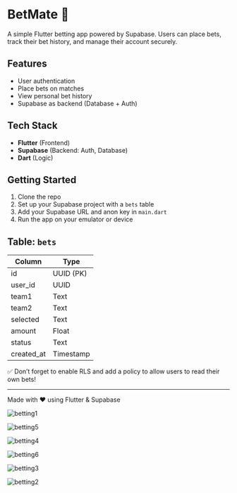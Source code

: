 # BetMate 🎯

A simple Flutter betting app powered by Supabase. Users can place bets, track their bet history, and manage their account securely.

## Features
- User authentication
- Place bets on matches
- View personal bet history
- Supabase as backend (Database + Auth)

## Tech Stack
- **Flutter** (Frontend)
- **Supabase** (Backend: Auth, Database)
- **Dart** (Logic)

## Getting Started
1. Clone the repo
2. Set up your Supabase project with a `bets` table
3. Add your Supabase URL and anon key in `main.dart`
4. Run the app on your emulator or device

## Table: `bets`
| Column     | Type     |
|------------|----------|
| id         | UUID (PK)|
| user_id    | UUID     |
| team1      | Text     |
| team2      | Text     |
| selected   | Text     |
| amount     | Float    |
| status     | Text     |
| created_at | Timestamp|

✅ Don’t forget to enable RLS and add a policy to allow users to read their own bets!

---

Made with ❤️ using Flutter & Supabase

![betting1](https://github.com/user-attachments/assets/473e1ade-4bdf-4847-ad2c-90e47725dc4d)

![betting5](https://github.com/user-attachments/assets/ed8cb2e5-cf4b-4a41-ab5f-c4cf6d76b4ae)

![betting4](https://github.com/user-attachments/assets/1d3d6a16-968a-4fa2-b419-ce043f713fa4)

![betting6](https://github.com/user-attachments/assets/e00c3d06-e7a3-43b7-9681-d7c90dde4192)

![betting3](https://github.com/user-attachments/assets/c35b2266-fdc6-4e9c-8203-916f92ffcb3a)

![betting2](https://github.com/user-attachments/assets/68de28c2-6126-4d45-9828-81f882442144)

